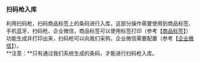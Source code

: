 ### 扫码枪入库

利用扫码枪，扫码商品标签上的条码进行入库，这部分操作需要使用到商品标签、手机蓝牙、扫码枪、企业微信，商品标签可以使用标签打印（参考【[商品标签](/标签/shang-pin-biao-qian.md)】）功能生成并打印出来，扫码枪可以向我们采购，企业微信需要配置（参考【[企业微信](/wei-xin-he-qi-ye-wei-xin.md)】）。  
**注意：**只有通过我们系统生成的条码，才能进行扫码枪入库。



